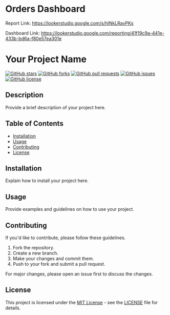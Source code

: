 # Orders Dashboard


Report Link: https://lookerstudio.google.com/s/hlNkLRavPKs

Dashboard Link: https://lookerstudio.google.com/reporting/41f19c9a-441e-433b-bd6a-f80e57ea301e

# Your Project Name

[![GitHub stars](https://img.shields.io/github/stars/virajbhutada/your-repo.svg)](https://github.com/virajbhutada/your-repo/stargazers)
[![GitHub forks](https://img.shields.io/github/forks/virajbhutada/your-repo.svg)](https://github.com/virajbhutada/your-repo/network)
[![GitHub pull requests](https://img.shields.io/github/issues-pr/virajbhutada/your-repo.svg)](https://github.com/virajbhutada/your-repo/pulls)
[![GitHub issues](https://img.shields.io/github/issues/virajbhutada/your-repo.svg)](https://github.com/virajbhutada/your-repo/issues)
[![GitHub license](https://img.shields.io/github/license/virajbhutada/your-repo.svg)](https://github.com/virajbhutada/your-repo/blob/main/LICENSE)

<!-- Additional Badges (if applicable) -->
<!-- [![Travis CI](https://travis-ci.org/virajbhutada/your-repo.svg?branch=main)](https://travis-ci.org/virajbhutada/your-repo) -->

## Description

Provide a brief description of your project here.

## Table of Contents

- [Installation](#installation)
- [Usage](#usage)
- [Contributing](#contributing)
- [License](#license)

## Installation

Explain how to install your project here.

## Usage

Provide examples and guidelines on how to use your project.

## Contributing

If you'd like to contribute, please follow these guidelines.

1. Fork the repository.
2. Create a new branch.
3. Make your changes and commit them.
4. Push to your fork and submit a pull request.

For major changes, please open an issue first to discuss the changes.

## License

This project is licensed under the [MIT License](https://opensource.org/licenses/MIT) - see the [LICENSE](LICENSE) file for details.


